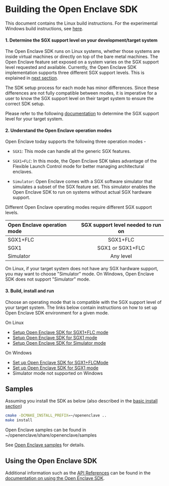 # Building the Open Enclave SDK

This document contains the Linux build instructions. For the experimental Windows build instructions, see [here](/docs/GettingStartedDocs/GettingStarted.Windows.md).

#### 1. Determine the SGX support level on your development/target system

The Open Enclave SDK runs on Linux systems, whether those systems are inside virtual machines or directly on top of the bare metal machines.
The Open Enclave feature set exposed on a system varies on the SGX support level requested and available.
Currently, the Open Enclave SDK implementation supports three different SGX support levels. This is explained in [next section](building_oe_sdk.md#2-understand-the-open-enclave-operation-modes).

The SDK setup process for each mode has minor differences. Since these differences are not fully compatible between modes, it is imperative for a user to know the SGX support level on their target system to ensure the correct SDK setup.

Please refer to the following [documentation](/docs/GettingStartedDocs/SGXSupportLevel.md) to determine the SGX support level for your target system.

#### 2. Understand the Open Enclave operation modes

  Open Enclave today supports the following three operation modes -

   - `SGX1`: This mode can handle all the generic SGX features.

   - `SGX1+FLC`: In this mode, the Open Enclave SDK takes advantage of the Flexible Launch
                 Control mode for better managing architectural enclaves.

   - `Simulator`: Open Enclave comes with a SGX software simulator that simulates a subset of
                  the SGX feature set. This simulator enables the Open Enclave SDK to run on
                  systems without actual SGX hardware support.

   Different Open Enclave operating modes require different SGX support levels.

   | Open Enclave operation mode|  SGX support level needed to run on |
   |:---------------------------|:-----------------------------------:|
   | SGX1+FLC                   | SGX1+FLC                            |
   | SGX1                       | SGX1 or SGX1+FLC                    |
   | Simulator                  | Any level                           |

   On Linux, if your target system does not have any SGX hardware support, you may want to choose "Simulator" mode.
   On Windows, Open Enclave SDK does not support "Simulator" mode.

#### 3. Build, install and run

   Choose an operating mode that is compatible with the SGX support level of your target system.
   The links below contain instructions on how to set up Open Enclave SDK environment for a given mode.

On Linux
  - [Setup Open Enclave SDK for SGX1+FLC mode](SGX1FLCGettingStarted.md)
  - [Setup Open Enclave SDK for SGX1 mode](SGX1GettingStarted.md)
  - [Setup Open Enclave SDK for Simulator mode](SimulatorGettingStarted.md)

On Windows
 - [Set up Open Enclave SDK for SGX1+FLCMode](WindowsSGX1FLCGettingStarted.md)
 - [Set up Open Enclave SDK for SGX1 mode](WindowsSGX1GettingStarted.md)
 - Simulator mode not supported on Windows

## Samples

Assuming you install the SDK as below (also described in the [basic install section](InstallInfo.md#basic-install))

```bash
cmake -DCMAKE_INSTALL_PREFIX=~/openenclave ..
make install
```

Open Enclave samples can be found in ~/openenclave/share/openenclave/samples

See [Open Enclave samples](/samples/README.md) for details.

## Using the Open Enclave SDK

Additional information such as the [API References](/docs/GettingStartedDocs/using_oe_sdk.md#api-references)
can be found in the [documentation on using the Open Enclave SDK](/docs/GettingStartedDocs/using_oe_sdk.md).
